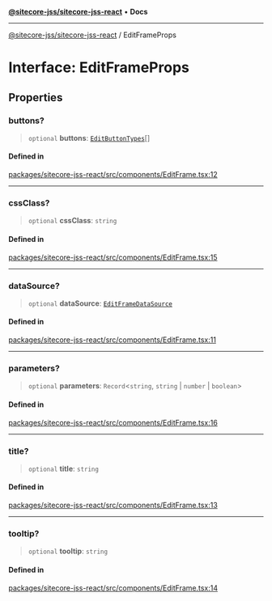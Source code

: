 [**@sitecore-jss/sitecore-jss-react**](../README.md) • **Docs**

***

[@sitecore-jss/sitecore-jss-react](../README.md) / EditFrameProps

# Interface: EditFrameProps

## Properties

### buttons?

> `optional` **buttons**: [`EditButtonTypes`](../type-aliases/EditButtonTypes.md)[]

#### Defined in

[packages/sitecore-jss-react/src/components/EditFrame.tsx:12](https://github.com/Sitecore/jss/blob/795da9a2f7e0b0616ce17b431c18f0bb0e6cda23/packages/sitecore-jss-react/src/components/EditFrame.tsx#L12)

***

### cssClass?

> `optional` **cssClass**: `string`

#### Defined in

[packages/sitecore-jss-react/src/components/EditFrame.tsx:15](https://github.com/Sitecore/jss/blob/795da9a2f7e0b0616ce17b431c18f0bb0e6cda23/packages/sitecore-jss-react/src/components/EditFrame.tsx#L15)

***

### dataSource?

> `optional` **dataSource**: [`EditFrameDataSource`](../type-aliases/EditFrameDataSource.md)

#### Defined in

[packages/sitecore-jss-react/src/components/EditFrame.tsx:11](https://github.com/Sitecore/jss/blob/795da9a2f7e0b0616ce17b431c18f0bb0e6cda23/packages/sitecore-jss-react/src/components/EditFrame.tsx#L11)

***

### parameters?

> `optional` **parameters**: `Record`\<`string`, `string` \| `number` \| `boolean`\>

#### Defined in

[packages/sitecore-jss-react/src/components/EditFrame.tsx:16](https://github.com/Sitecore/jss/blob/795da9a2f7e0b0616ce17b431c18f0bb0e6cda23/packages/sitecore-jss-react/src/components/EditFrame.tsx#L16)

***

### title?

> `optional` **title**: `string`

#### Defined in

[packages/sitecore-jss-react/src/components/EditFrame.tsx:13](https://github.com/Sitecore/jss/blob/795da9a2f7e0b0616ce17b431c18f0bb0e6cda23/packages/sitecore-jss-react/src/components/EditFrame.tsx#L13)

***

### tooltip?

> `optional` **tooltip**: `string`

#### Defined in

[packages/sitecore-jss-react/src/components/EditFrame.tsx:14](https://github.com/Sitecore/jss/blob/795da9a2f7e0b0616ce17b431c18f0bb0e6cda23/packages/sitecore-jss-react/src/components/EditFrame.tsx#L14)
